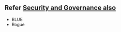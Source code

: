 ## Refer [Security and Governance also](https://github.com/MAYANK10UCH010/Databricks_Bizmetric/tree/main/_0_Security%26Governance)
- BLUE
- Rogue

